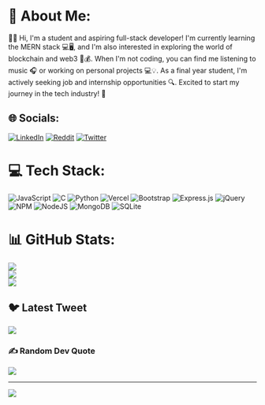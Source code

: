 # 💫 About Me:
👨‍💻 Hi, I'm a student and aspiring full-stack developer! I'm currently learning the MERN stack 💻🖥️, and I'm also interested in exploring the world of blockchain and web3 🔗💰. When I'm not coding, you can find me listening to music 🎧 or working on personal projects 💻💡. As a final year student, I'm actively seeking job and internship opportunities 🔍. Excited to start my journey in the tech industry! 🚀


## 🌐 Socials:
[![LinkedIn](https://img.shields.io/badge/LinkedIn-%230077B5.svg?logo=linkedin&logoColor=white)](https://linkedin.com/in/isushaant) [![Reddit](https://img.shields.io/badge/Reddit-%23FF4500.svg?logo=Reddit&logoColor=white)](https://reddit.com/user/isushannt) [![Twitter](https://img.shields.io/badge/Twitter-%231DA1F2.svg?logo=Twitter&logoColor=white)](https://twitter.com/isushaant) 

# 💻 Tech Stack:
![JavaScript](https://img.shields.io/badge/javascript-%23323330.svg?style=for-the-badge&logo=javascript&logoColor=%23F7DF1E) ![C](https://img.shields.io/badge/c-%2300599C.svg?style=for-the-badge&logo=c&logoColor=white) ![Python](https://img.shields.io/badge/python-3670A0?style=for-the-badge&logo=python&logoColor=ffdd54) ![Vercel](https://img.shields.io/badge/vercel-%23000000.svg?style=for-the-badge&logo=vercel&logoColor=white) ![Bootstrap](https://img.shields.io/badge/bootstrap-%23563D7C.svg?style=for-the-badge&logo=bootstrap&logoColor=white) ![Express.js](https://img.shields.io/badge/express.js-%23404d59.svg?style=for-the-badge&logo=express&logoColor=%2361DAFB) ![jQuery](https://img.shields.io/badge/jquery-%230769AD.svg?style=for-the-badge&logo=jquery&logoColor=white) ![NPM](https://img.shields.io/badge/NPM-%23000000.svg?style=for-the-badge&logo=npm&logoColor=white) ![NodeJS](https://img.shields.io/badge/node.js-6DA55F?style=for-the-badge&logo=node.js&logoColor=white) ![MongoDB](https://img.shields.io/badge/MongoDB-%234ea94b.svg?style=for-the-badge&logo=mongodb&logoColor=white) ![SQLite](https://img.shields.io/badge/sqlite-%2307405e.svg?style=for-the-badge&logo=sqlite&logoColor=white)
# 📊 GitHub Stats:
![](https://github-readme-stats.vercel.app/api?username=isushaant&theme=dark&hide_border=false&include_all_commits=false&count_private=false)<br/>
![](https://github-readme-streak-stats.herokuapp.com/?user=isushaant&theme=dark&hide_border=false)<br/>
![](https://github-readme-stats.vercel.app/api/top-langs/?username=isushaant&theme=dark&hide_border=false&include_all_commits=false&count_private=false&layout=compact)

## 🐦 Latest Tweet
[![](https://gtce.itsvg.in/api?username=isushaant)](https://github.com/VishwaGauravIn/github-twitter-card-embed)

### ✍️ Random Dev Quote
![](https://quotes-github-readme.vercel.app/api?type=horizontal&theme=radical)

---
[![](https://visitcount.itsvg.in/api?id=isushaant&icon=0&color=0)](https://visitcount.itsvg.in)

<!-- Proudly created with GPRM ( https://gprm.itsvg.in ) -->
